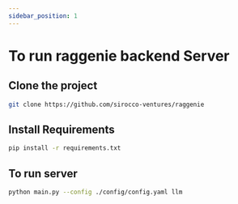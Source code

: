 ```yaml
---
sidebar_position: 1
---
```


# To run raggenie backend Server

## Clone the project
```bash
git clone https://github.com/sirocco-ventures/raggenie
```

## Install Requirements
```bash
pip install -r requirements.txt
```

## To run server
```bash
python main.py --config ./config/config.yaml llm
```
